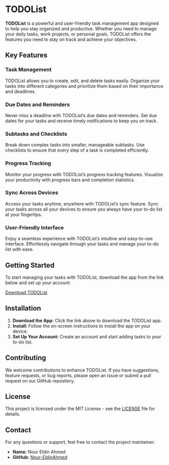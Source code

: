 
# TODOList

**TODOList** is a powerful and user-friendly task management app designed to help you stay organized and productive. Whether you need to manage your daily tasks, work projects, or personal goals, TODOList offers the features you need to stay on track and achieve your objectives.

## Key Features

### Task Management
TODOList allows you to create, edit, and delete tasks easily. Organize your tasks into different categories and prioritize them based on their importance and deadlines.

### Due Dates and Reminders
Never miss a deadline with TODOList’s due dates and reminders. Set due dates for your tasks and receive timely notifications to keep you on track.

### Subtasks and Checklists
Break down complex tasks into smaller, manageable subtasks. Use checklists to ensure that every step of a task is completed efficiently.

### Progress Tracking
Monitor your progress with TODOList’s progress tracking features. Visualize your productivity with progress bars and completion statistics.

### Sync Across Devices
Access your tasks anytime, anywhere with TODOList’s sync feature. Sync your tasks across all your devices to ensure you always have your to-do list at your fingertips.

### User-Friendly Interface
Enjoy a seamless experience with TODOList’s intuitive and easy-to-use interface. Effortlessly navigate through your tasks and manage your to-do list with ease.

## Getting Started

To start managing your tasks with TODOList, download the app from the link below and set up your account:

[Download TODOList](https://example.com/download)

## Installation

1. **Download the App:** Click the link above to download the TODOList app.
2. **Install:** Follow the on-screen instructions to install the app on your device.
3. **Set Up Your Account:** Create an account and start adding tasks to your to-do list.

## Contributing

We welcome contributions to enhance TODOList. If you have suggestions, feature requests, or bug reports, please open an issue or submit a pull request on our GitHub repository.


## License

This project is licensed under the MIT License - see the [LICENSE](LICENSE) file for details.


## Contact

For any questions or support, feel free to contact the project maintainer:

- **Name:** Nour Eldin Ahmed
- **GitHub:** [Nour-EldinAhmed](https://github.com/Nour-EldinAhmed)
